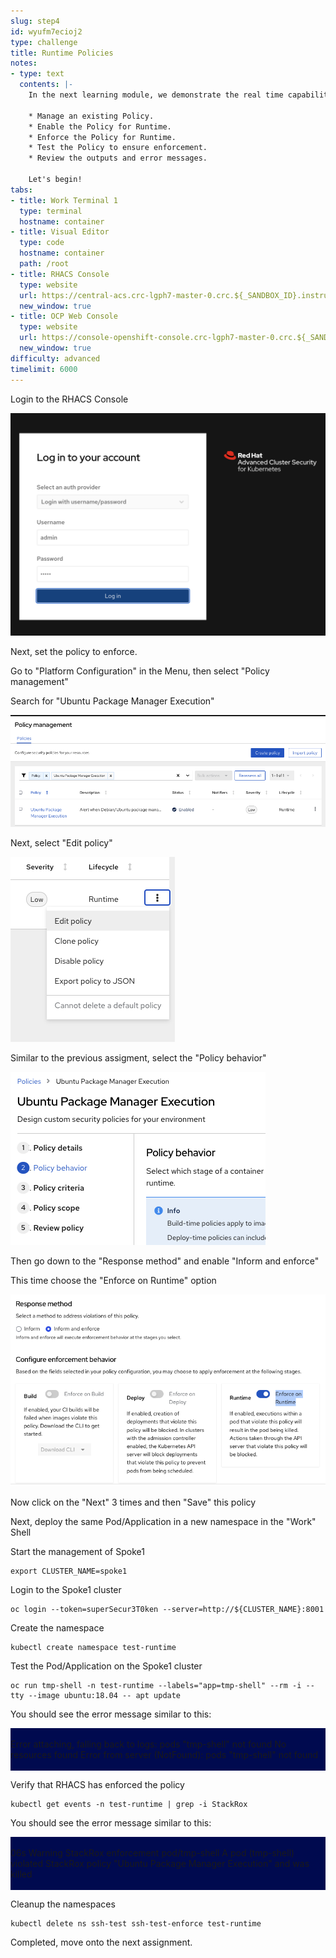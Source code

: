 ```yaml
---
slug: step4
id: wyufm7ecioj2
type: challenge
title: Runtime Policies
notes:
- type: text
  contents: |-
    In the next learning module, we demonstrate the real time capabilities of RHACS policies after containers are started. Runtime policies meet requirements for threat detection and prevention, incident investigation and response:

    * Manage an existing Policy.
    * Enable the Policy for Runtime.
    * Enforce the Policy for Runtime.
    * Test the Policy to ensure enforcement.
    * Review the outputs and error messages.

    Let's begin!
tabs:
- title: Work Terminal 1
  type: terminal
  hostname: container
- title: Visual Editor
  type: code
  hostname: container
  path: /root
- title: RHACS Console
  type: website
  url: https://central-acs.crc-lgph7-master-0.crc.${_SANDBOX_ID}.instruqt.io
  new_window: true
- title: OCP Web Console
  type: website
  url: https://console-openshift-console.crc-lgph7-master-0.crc.${_SANDBOX_ID}.instruqt.io
  new_window: true
difficulty: advanced
timelimit: 6000
---
```

Login to the RHACS Console

![perspective-toggle](../assets/acs-login-console.png)

Next, set the policy to enforce.

Go to "Platform Configuration" in the Menu, then select "Policy management"

Search for "Ubuntu Package Manager Execution"

![perspective-toggle](../assets/acs-policy-runtime-p1.png)

Next, select "Edit policy"

![perspective-toggle](../assets/acs-policy-runtime-p2.png)

Similar to the previous assigment, select the "Policy behavior"

![perspective-toggle](../assets/acs-policy-runtime-p3.png)

Then go down to the "Response method" and enable "Inform and enforce"

This time choose the "Enforce on Runtime" option

![perspective-toggle](../assets/acs-policy-runtime-p4.png)

Now click on the "Next" 3 times and then "Save" this policy

Next, deploy the same Pod/Application in a new namespace in the "Work" Shell

Start the management of Spoke1
```
export CLUSTER_NAME=spoke1
```

Login to the Spoke1 cluster
```
oc login --token=superSecur3T0ken --server=http://${CLUSTER_NAME}:8001
```

Create the namespace

```
kubectl create namespace test-runtime
```

Test the Pod/Application on the Spoke1 cluster

```
oc run tmp-shell -n test-runtime --labels="app=tmp-shell" --rm -i --tty --image ubuntu:18.04 -- apt update
```

You should see the error message similar to this:

<div style="background-color: #000A4F">
<br>
Error attaching, falling back to logs: pods "tmp-shell" not found
No resources found
Error from server (NotFound): pods "tmp-shell" not found
<br>
<br>
</div>

Verify that RHACS has enforced the policy

```
kubectl get events -n test-runtime | grep -i StackRox
```

You should see the error message similar to this:

<div style="background-color: #000A4F">
<br>
06s        Warning   StackRox enforcement   pod/tmp-shell   A pod (tmp-shell) violated StackRox policy "Ubuntu Package Manager Execution" and was killed
<br>
<br>
</div>

Cleanup the namespaces

```
kubectl delete ns ssh-test ssh-test-enforce test-runtime
```

Completed, move onto the next assignment.